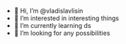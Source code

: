 - 👋 Hi, I’m @vladislavlisin
- 👀 I’m interested in interesting things
- 🌱 I’m currently learning ds
- 💞️ I’m looking for any possibilities


<!---
vladislavlisin/vladislavlisin is a ✨ special ✨ repository because its `README.md` (this file) appears on your GitHub profile.
You can click the Preview link to take a look at your changes.
--->
